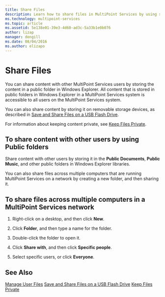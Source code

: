 ```yaml
---
title: Share Files
description: Learn how to share files in MultiPoint Services by using shared folders and the network
ms.technology: multipoint-services
ms.topic: article
ms.assetid: 5e138e01-39e3-4d60-ad3c-5a33b1e0b076
author: lizap
manager: dongill
ms.date: 08/04/2016
ms.author: elizapo
---
```

# Share Files
You can share content with other MultiPoint Services users by storing the content in a public folder in Windows Explorer. All content that is stored in public folders in Windows Explorer in a MultiPoint Services system is accessible to all users on the MultiPoint Services system.

You can also share content by storing it on removable storage devices, as described in [Save and Share Files on a USB Flash Drive](Save-and-Share-Files-on-a-USB-Flash-Drive.md).

For information about keeping content private, see [Keep Files Private](Keep-Files-Private.md).

## To share content with other users by using Public folders

Share content with other users by storing it in the **Public Documents**, **Public Music**, and other public folders in Windows Explorer libraries.

You can also share files across multiple computers that are running MultiPoint Services on a network by creating a new folder, and then sharing it.

## To share files across multiple computers in a MultiPoint Services network

1.  Right-click on a desktop, and then click **New**.

2.  Click **Folder**, and then type a name for the folder.

3.  Double-click the folder to open it.

4.  Click **Share with**, and then click **Specific people**.

5.  Select specific users, or click **Everyone**.

## See Also
[Manage User Files](Manage-User-Files.md)
[Save and Share Files on a USB Flash Drive](Save-and-Share-Files-on-a-USB-Flash-Drive.md)
[Keep Files Private](Keep-Files-Private.md)